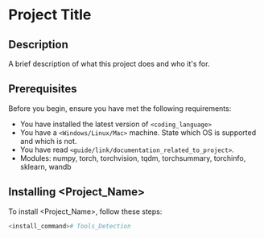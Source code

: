 # Project Title

## Description

A brief description of what this project does and who it's for.

## Prerequisites

Before you begin, ensure you have met the following requirements:

* You have installed the latest version of `<coding_language>`
* You have a `<Windows/Linux/Mac>` machine. State which OS is supported and which is not.
* You have read `<guide/link/documentation_related_to_project>`.
* Modules: numpy, torch, torchvision, tqdm, torchsummary, torchinfo, sklearn, wandb

## Installing <Project_Name>

To install <Project_Name>, follow these steps:

```bash
<install_command># Tools_Detection
